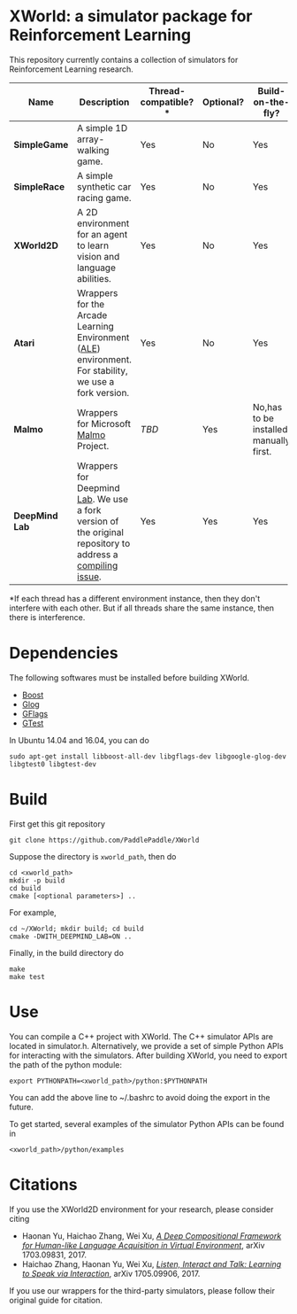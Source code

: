 # XWorld: a simulator package for Reinforcement Learning
This repository currently contains a collection of simulators for Reinforcement Learning research.

|**Name**|**Description**|**Thread-compatible?***|**Optional?**|**Build-on-the-fly?**|
|-----------|---------------|----------------|-------------|---------------|
|**SimpleGame**|A simple 1D array-walking game.|Yes|No|Yes|
|**SimpleRace**|A simple synthetic car racing game.|Yes|No|Yes|
|**XWorld2D**|A 2D environment for an agent to learn vision and language abilities.|Yes|No|Yes|
|**Atari**|Wrappers for the Arcade Learning Environment ([ALE](http://www.arcadelearningenvironment.org/)) environment. For stability, we use a fork version.|Yes|No|Yes|
|**Malmo**|Wrappers for Microsoft [Malmo](https://github.com/Microsoft/malmo) Project.|*TBD*|Yes|No,has to be installed manually first.|
|**DeepMind Lab**|Wrappers for Deepmind [Lab](https://github.com/deepmind/lab). We use a fork version of the original repository to address a [compiling issue](https://github.com/deepmind/lab/pull/71).|Yes|Yes|Yes|

*If each thread has a different environment instance, then they don't interfere with each other. But if all threads share the same instance, then there is interference.

# Dependencies
The following softwares must be installed before building XWorld.
* [Boost](http://www.boost.org/)
* [Glog](https://github.com/google/glog)
* [GFlags](https://github.com/gflags/gflags)
* [GTest](https://github.com/google/googletest)

In Ubuntu 14.04 and 16.04, you can do
```
sudo apt-get install libboost-all-dev libgflags-dev libgoogle-glog-dev libgtest0 libgtest-dev
```

# Build
First get this git repository
```
git clone https://github.com/PaddlePaddle/XWorld
```

Suppose the directory is `xworld_path`, then do
```
cd <xworld_path>
mkdir -p build
cd build
cmake [<optional parameters>] ..
```
For example,
```
cd ~/XWorld; mkdir build; cd build
cmake -DWITH_DEEPMIND_LAB=ON ..
```

Finally, in the build directory do
```
make
make test
```

# Use
You can compile a C++ project with XWorld. The C++ simulator APIs are located in simulator.h.
Alternatively, we provide a set of simple Python APIs for interacting with the simulators. After building XWorld, you need to export the path of the python module:
```
export PYTHONPATH=<xworld_path>/python:$PYTHONPATH
```
You can add the above line to ~/.bashrc to avoid doing the export in the future.

To get started, several examples of the simulator Python APIs can be found in
```
<xworld_path>/python/examples
```

# Citations
If you use the XWorld2D environment for your research, please consider citing

* Haonan Yu, Haichao Zhang, Wei Xu, [*A Deep Compositional Framework for Human-like Language Acquisition in Virtual Environment*](https://arxiv.org/pdf/1703.09831.pdf), arXiv 1703.09831, 2017.
* Haichao Zhang, Haonan Yu, Wei Xu, [*Listen, Interact and Talk: Learning to Speak via Interaction*](https://arxiv.org/pdf/1705.09906.pdf), arXiv 1705.09906, 2017.

If you use our wrappers for the third-party simulators, please follow their original guide for citation.
